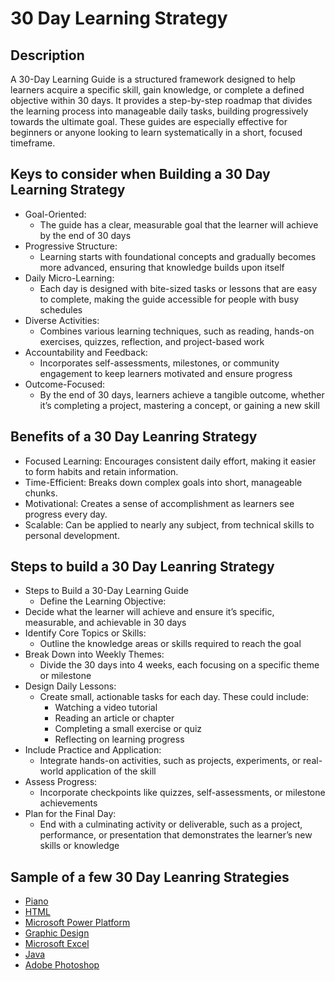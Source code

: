 # 30 Day Learning Strategy

<h2>Description</h2>
A 30-Day Learning Guide is a structured framework designed to help learners acquire a specific skill, gain knowledge, or complete a defined objective within 30 days. It provides a step-by-step roadmap that divides the learning process into manageable daily tasks, building progressively towards the ultimate goal. These guides are especially effective for beginners or anyone looking to learn systematically in a short, focused timeframe.

<h2>Keys to consider when Building a 30 Day Learning Strategy</h2>

- Goal-Oriented:
  - The guide has a clear, measurable goal that the learner will achieve by the end of 30 days
- Progressive Structure:
  - Learning starts with foundational concepts and gradually becomes more advanced, ensuring that knowledge builds upon itself
- Daily Micro-Learning:
  - Each day is designed with bite-sized tasks or lessons that are easy to complete, making the guide accessible for people with busy schedules
- Diverse Activities:
  - Combines various learning techniques, such as reading, hands-on exercises, quizzes, reflection, and project-based work
- Accountability and Feedback:
  - Incorporates self-assessments, milestones, or community engagement to keep learners motivated and ensure progress
- Outcome-Focused:
  - By the end of 30 days, learners achieve a tangible outcome, whether it’s completing a project, mastering a concept, or gaining a new skill

<h2>Benefits of a 30 Day Leanring Strategy</h2>

- Focused Learning: Encourages consistent daily effort, making it easier to form habits and retain information.
- Time-Efficient: Breaks down complex goals into short, manageable chunks.
- Motivational: Creates a sense of accomplishment as learners see progress every day.
- Scalable: Can be applied to nearly any subject, from technical skills to personal development.

<h2>Steps to build a 30 Day Leanring Strategy</h2>

- Steps to Build a 30-Day Learning Guide
  - Define the Learning Objective:
- Decide what the learner will achieve and ensure it’s specific, measurable, and achievable in 30 days
- Identify Core Topics or Skills:
  - Outline the knowledge areas or skills required to reach the goal
- Break Down into Weekly Themes:
  - Divide the 30 days into 4 weeks, each focusing on a specific theme or milestone
- Design Daily Lessons:
  - Create small, actionable tasks for each day. These could include:
    - Watching a video tutorial
    - Reading an article or chapter
    - Completing a small exercise or quiz
    - Reflecting on learning progress
- Include Practice and Application:
  - Integrate hands-on activities, such as projects, experiments, or real-world application of the skill
- Assess Progress:
  - Incorporate checkpoints like quizzes, self-assessments, or milestone achievements
- Plan for the Final Day:
  - End with a culminating activity or deliverable, such as a project, performance, or presentation that demonstrates the learner’s new skills or knowledge
 
<h2>Sample of a few 30 Day Leanring Strategies</h2>

 - [Piano](https://github.com/rlangc/30-Day-Piano.git)
 - [HTML](https://github.com/rlangc/30-Day-HTML.git)
 - [Microsoft Power Platform](<https://github.com/rlangc/30-Day-Power-Platform.git>)
 - [Graphic Design](https://github.com/rlangc/30-Day-Graphic-Design.git)
 - [Microsoft Excel](https://github.com/rlangc/30-Day-Microsoft-Excel.git)
 - [Java](https://github.com/rlangc/30-Day-Java.git)
 - [Adobe Photoshop](https://github.com/rlangc/30-Day-Adobe-Photoshop.git)
